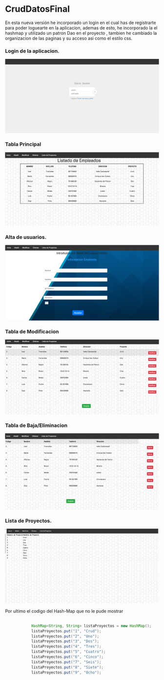 # CrudDatosFinal
En esta nueva versión he incorporado un login en el cual has de registrarte para poder loguearte en la aplicacion, ademas de esto, he incorporado la el hashmap y utilizado un patron Dao en el proyecto , tambien he cambiado la organizacion de las paginas y su acceso asi como el estilo css.
### Login de la aplicacion.
<img src="Capturas/Login.png"/>

### Tabla Principal
<img src="Capturas/Tabla1.png"/>

### Alta de usuarios.
<img src="Capturas/Alta.png"/>

### Tabla de Modificacion
<img src="Capturas/Modifica.png"/>

### Tabla de Baja/Eliminacion
<img src="Capturas/Elimina.png"/>

### Lista de Proyectos.
<img src="Capturas/Proyectos.png"/>

Por ultimo el codigo del Hash-Map que no le pude mostrar

```java
 
            HashMap<String, String> listaProyectos = new HashMap();
            listaProyectos.put("1", "Crud");
            listaProyectos.put("2", "Uno");
            listaProyectos.put("3", "Dos");
            listaProyectos.put("4", "Tres");
            listaProyectos.put("5", "Cuatro");
            listaProyectos.put("6", "Cinco");
            listaProyectos.put("7", "Seis");
            listaProyectos.put("8", "Siete");
            listaProyectos.put("9", "Ocho");
        
```
